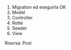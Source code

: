1. Migration ed eseguirla           OK
2. Model
3. Controller
4. Rotte
5. Seeder
6. View

Risorsa: Post
